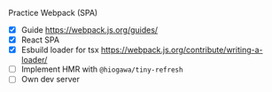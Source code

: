 Practice Webpack (SPA)

- [x] Guide https://webpack.js.org/guides/
- [x] React SPA
- [x] Esbuild loader for tsx https://webpack.js.org/contribute/writing-a-loader/
- [ ] Implement HMR with `@hiogawa/tiny-refresh`
- [ ] Own dev server
